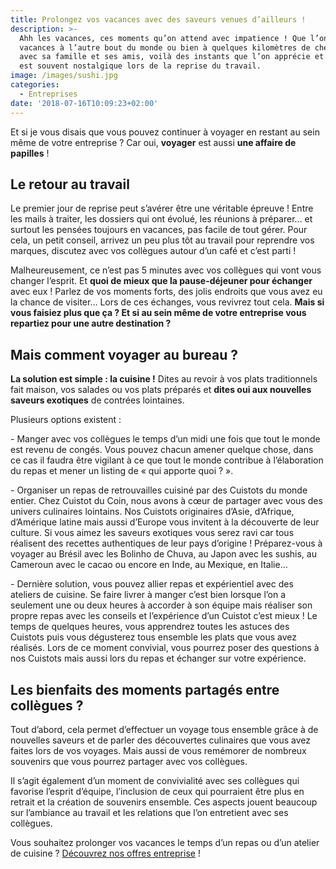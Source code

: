 ```yaml
---
title: Prolongez vos vacances avec des saveurs venues d’ailleurs !
description: >-
  Ahh les vacances, ces moments qu’on attend avec impatience ! Que l’on parte en
  vacances à l’autre bout du monde ou bien à quelques kilomètres de chez soi
  avec sa famille et ses amis, voilà des instants que l’on apprécie et dont on
  est souvent nostalgique lors de la reprise du travail. 
image: /images/sushi.jpg
categories:
  - Entreprises
date: '2018-07-16T10:09:23+02:00'
---
```

Et si je vous disais que vous pouvez continuer à voyager en restant au sein même de votre entreprise ? Car oui, **voyager** est aussi **une affaire de papilles** !

## Le retour au travail

Le premier jour de reprise peut s’avérer être une véritable épreuve ! Entre les mails à traiter, les dossiers qui ont évolué, les réunions à préparer… et surtout les pensées toujours en vacances, pas facile de tout gérer. Pour cela, un petit conseil, arrivez un peu plus tôt au travail pour reprendre vos marques, discutez avec vos collègues autour d’un café et c’est parti !

Malheureusement, ce n’est pas 5 minutes avec vos collègues qui vont vous changer l’esprit. Et **quoi de mieux que la pause-déjeuner pour échanger** avec eux ! Parlez de vos moments forts, des jolis endroits que vous avez eu la chance de visiter… Lors de ces échanges, vous revivrez tout cela. **Mais si vous faisiez plus que ça ? Et si au sein même de votre entreprise vous repartiez pour une autre destination ?** 

## Mais comment voyager au bureau ?

**La solution est simple : la cuisine !** Dites au revoir à vos plats traditionnels fait maison, vos salades ou vos plats préparés et **dites oui aux nouvelles saveurs exotiques** de contrées lointaines.

Plusieurs options existent :

\-	Manger avec vos collègues le temps d’un midi une fois que tout le monde est revenu de congés. Vous pouvez chacun amener quelque chose, dans ce cas il faudra être vigilant à ce que tout le monde contribue à l’élaboration du repas et mener un listing de « qui apporte quoi ? ».

\-	Organiser un repas de retrouvailles cuisiné par des Cuistots du monde entier. Chez Cuistot du Coin, nous avons à cœur de partager avec vous des univers culinaires lointains. Nos Cuistots originaires d’Asie, d’Afrique, d’Amérique latine mais aussi d’Europe vous invitent à la découverte de leur culture. Si vous aimez les saveurs exotiques vous serez ravi car tous réalisent des recettes authentiques de leur pays d’origine ! Préparez-vous à voyager au Brésil avec les Bolinho de Chuva, au Japon avec les sushis, au Cameroun avec le cacao ou encore en Inde, au Mexique, en Italie…

\-	Dernière solution, vous pouvez allier repas et expérientiel avec des ateliers de cuisine. Se faire livrer à manger c’est bien lorsque l’on a seulement une ou deux heures à accorder à son équipe mais réaliser son propre repas avec les conseils et l’expérience d’un Cuistot c’est mieux ! Le temps de quelques heures, vous apprendrez toutes les astuces des Cuistots puis vous dégusterez tous ensemble les plats que vous avez réalisés. Lors de ce moment convivial, vous pourrez poser des questions à nos Cuistots mais aussi lors du repas et échanger sur votre expérience.

## Les bienfaits des moments partagés entre collègues ?

Tout d’abord, cela permet d’effectuer un voyage tous ensemble grâce à de nouvelles saveurs et de parler des découvertes culinaires que vous avez faites lors de vos voyages. Mais aussi de vous remémorer de nombreux souvenirs que vous pourrez partager avec vos collègues.

Il s’agit également d’un moment de convivialité avec ses collègues qui favorise l’esprit d’équipe, l’inclusion de ceux qui pourraient être plus en retrait et la création de souvenirs ensemble. Ces aspects jouent beaucoup sur l’ambiance au travail et les relations que l’on entretient avec ses collègues.

Vous souhaitez prolonger vos vacances le temps d’un repas ou d’un atelier de cuisine ? [Découvrez nos offres entreprise](https://www.cuistotducoin.com/business) !
